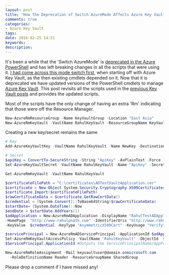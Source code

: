 ```yaml
---
layout: post
title: "How the Deprecation of Switch AzureMode Affects Azure Key Vault"
comments: true
categories: 
- Azure Key Vault
tags: 
date: 2016-02-25 14:51
keywords: 
description: 
---
```


It's been a while that the 'Switch AzureMode' is [deprecated in the Azure PowerShell](https://github.com/Azure/azure-powershell/wiki/Deprecation-of-Switch-AzureMode-in-Azure-PowerShell) and has left breaking changes in all the scripts that were using it. [I had come across this mode switch first](http://www.rahulpnath.com/blog/azure-key-vault-and-powershell-module-version/), when starting off with Azure Key Vault, as the then existing cmdlets depended on it. Now that it is deprecated we have updated versions of the PowerShell cmdlets to manage [Azure Key Vault](https://azure.microsoft.com/en-us/services/key-vault/). This post revisits all the scripts used in the [previous Key Vault posts](http://www.rahulpnath.com/blog/category/azure-key-vault/) and provides the updated scripts.

Most of the scripts have the only change of having an extra 'Rm' indicating that those were off the Resource Manager.

``` powershell Creating a New Azure Key Vault
New-AzureRmResourceGroup -Name KeyVaultGroup -Location "East Asia"
New-AzureRmKeyVault -VaultName RahulKeyVault -ResourceGroupName KeyVaultGroup -Location "East Asia"
```
Creating a new key/secret remains the same
``` powershell Creating a Key/Secret in Vault
# Key
Add-AzureKeyVaultKey -VaultName RahulKeyVault -Name NewKey -Destination Software

# Secret
$apiKey = ConvertTo-SecureString -String "ApiKey" -AsPlainText -Force
Set-AzureKeyVaultSecret -VaultName RahulKeyVault -Name "ApiKey" -SecretValue $apiKey
```

``` powershell Getting existing Vault details
Get-AzureRmKeyVault -VaultName RahulKeyVault
```
``` powershell Creating AD application with certificate authentication
$certificateFilePath = "C:\certificates\ADTestVaultApplication.cer"
$certificate = New-Object System.Security.Cryptography.X509Certificates.X509Certificate2
$certificate.Import($certificateFilePath)
$rawCertificateData = $certificate.GetRawCertData()
$credential = [System.Convert]::ToBase64String($rawCertificateData)
$startDate= [System.DateTime]::Now
$endDate = $startDate.AddYears(1)
$adApplication = New-AzureRmADApplication -DisplayName "RahulTestADApplication" 
-HomePage  "http://www.rahulpnath.com" -IdentifierUris "http://www.rahulpnath.com" 
-KeyValue  $credential -KeyType "AsymmetricX509Cert" -KeyUsage "Verify" -StartDate $startDate -EndDate $endDate
```

``` powershell Associating the AD application with the key vault
$servicePrincipal = New-AzureRmADServicePrincipal -ApplicationId $adApplication.ApplicationId
Set-AzureRmKeyVaultAccessPolicy -VaultName 'RahulKeyVault' -ObjectId  $servicePrincipal.Id -PermissionsToKeys all -PermissionsToSecrets all
$ServicePrincipal.ApplicationId #Outputs the ServicePrincipalName/AppPrincipalId 
```

``` powershell User Role assignment
New-AzureRmRoleAssignment -Mail keyvaultuser@domain.onmicrosoft.com
  -RoleDefinitionName Reader -ResourceGroupName SharedGroup
```

Please drop a comment if I have missed any!
